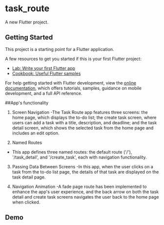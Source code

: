 # task_route

A new Flutter project.

## Getting Started

This project is a starting point for a Flutter application.

A few resources to get you started if this is your first Flutter project:

- [Lab: Write your first Flutter app](https://docs.flutter.dev/get-started/codelab)
- [Cookbook: Useful Flutter samples](https://docs.flutter.dev/cookbook)

For help getting started with Flutter development, view the
[online documentation](https://docs.flutter.dev/), which offers tutorials,
samples, guidance on mobile development, and a full API reference.

##App's functionality

1. Screen Navigation
-The Task Route app features three screens: the home page, which displays the to-do list; the create task screen, where users can add a task with a title, description, and deadline; and the task detail screen, which shows the selected task from the home page and includes an edit option.

2. Named Routes 
- This app defines three named routes: the default route ('/'), '/task_detail', and '/create_task', each with navigation functionality.

3. Passing Data Between Screens
-In this app, when the user clicks on a task from the to-do list page, the details of that task are displayed on the task detail page.

4. Navigation Animation 
-A fade page route has been implemented to enhance the app's user experience, and the back arrow on both the task detail and create task screens navigates the user back to the home page when clicked.

## Demo